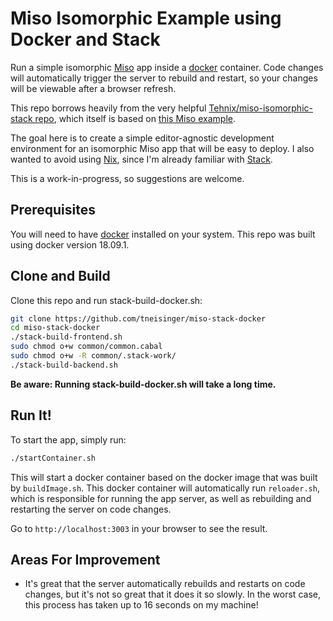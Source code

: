 # Miso Isomorphic Example using Docker and Stack

Run a simple isomorphic [Miso](https://github.com/dmjio/miso) app inside a
[docker](https://www.docker.com) container.  Code changes will automatically
trigger the server to rebuild and restart, so your changes will be viewable
after a browser refresh.

This repo borrows heavily from the very helpful [Tehnix/miso-isomorphic-stack
repo](https://github.com/Tehnix/miso-isomorphic-stack), which itself is based
on [this Miso example](https://github.com/FPtje/miso-isomorphic-example).

The goal here is to create a simple editor-agnostic development environment for
an isomorphic Miso app that will be easy to deploy.  I also wanted to avoid
using [Nix](https://nixos.org/nix/), since I'm already familiar with
[Stack](https://docs.haskellstack.org/en/stable/README/).

This is a work-in-progress, so suggestions are welcome.

## Prerequisites

You will need to have [docker](https://docs.docker.com/install/) installed
on your system.  This repo was built using docker version 18.09.1.

## Clone and Build

Clone this repo and run stack-build-docker.sh:
```bash
git clone https://github.com/tneisinger/miso-stack-docker
cd miso-stack-docker
./stack-build-frontend.sh
sudo chmod o+w common/common.cabal
sudo chmod o+w -R common/.stack-work/
./stack-build-backend.sh
```
**Be aware: Running stack-build-docker.sh will take a long time.**

## Run It!

To start the app, simply run: 
```bash
./startContainer.sh
```
This will start a docker container based on the docker image that was built by
`buildImage.sh`.  This docker container will automatically run `reloader.sh`,
which is responsible for running the app server, as well as rebuilding and
restarting the server on code changes.

Go to `http://localhost:3003` in your browser to see the result.

## Areas For Improvement

- It's great that the server automatically rebuilds and restarts on code
  changes, but it's not so great that it does it so slowly.  In the worst case,
  this process has taken up to 16 seconds on my machine!
